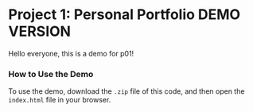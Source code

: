 # Project 1: Personal Portfolio DEMO VERSION

Hello everyone, this is a demo for p01! 

### How to Use the Demo

To use the demo, download the `.zip` file of this code, and then open the `index.html` file in your browser.

